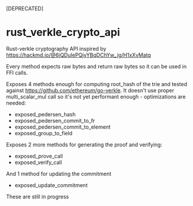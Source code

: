 [DEPRECATED]
# rust_verkle_crypto_api
Rust-verkle cryptography API inspired by https://hackmd.io/@6iQDuIePQjyYBqDChYw_jg/H1xXvMatq


Every method expects raw bytes and return raw bytes so it can be used in FFI calls.

Exposes 4 methods enough for computing root_hash of the trie and tested against https://github.com/ethereum/go-verkle. It doesn't use proper multi_scalar_mul call so it's not yet performant enough - optimizations are needed:

- exposed_pedersen_hash
- exposed_pedersen_commit_to_fr
- exposed_pedersen_commit_to_element
- exposed_group_to_field


Exposes 2 more methods for generating the proof and verifying:
- exposed_prove_call
- exposed_verify_call

And 1 method for updating the commitment
- exposed_update_commitment
  
These are still in progress

